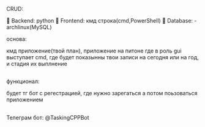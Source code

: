 CRUD:

🔹 Backend: python
🔹 Frontend: кмд строка(cmd,PowerShell)
🔹 Database: - archlinux(MySQL)

основа: 

кмд приложение(твой план), приложение на питоне где в роль gui выступает cmd, где будет показынны твои записи на сегодня или на год, и стадия их выплнение
##
##
функционал: 

будет тг бот с регестрацией, где нужно зарегаться а потом поьзоваться приложением 
##

Телеграм бот:  @TaskingCPPBot